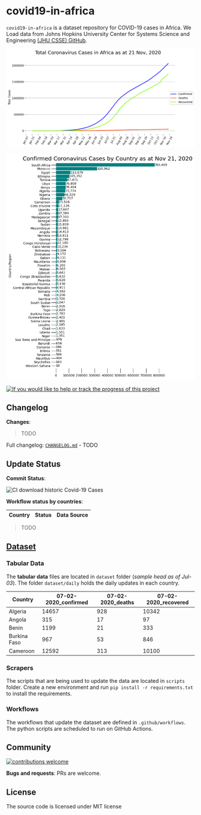 # covid19-in-africa

`covid19-in-africa` is a dataset repository for COVID-19 cases in Africa. We Load data from Johns Hopkins University Center for Systems Science and Engineering [(JHU CSSE) GitHub](https://github.com/CSSEGISandData/COVID-19/tree/master/csse_covid_19_data).

![africa totals](datasets/africa_totals.png)

![africa totals](datasets/africa_daily.png)

[![If you would like to help or track the progress of this project](https://img.shields.io/badge/Roadmap-data--pipeline-informational)](https://github.com/4bic/covid19-in-africa/projects/1)

## Changelog

**Changes**:
> TODO

Full changelog: [`CHANGELOG.md`](CHANGELOG.md) - TODO

## Update Status

**Commit Status**:

![CI download historic Covid-19 Cases](https://github.com/CodeForAfrica/covid19-in-africa/workflows/CI%20download%20historic%20Covid-19%20Cases/badge.svg)

**Workflow status by countries**:

| Country | Status | Data Source |
| ------------- | ------------- | --- |

> TODO

## [Dataset](https://github.com/4bic/covid19-in-africa/tree/master/datasets)

### Tabular Data

The **tabular data** files are located in `dataset` folder (_sample head as of Jul-03_). The folder `dataset/daily` holds the daily updates in each country.

<!-- > The metadata for the tabular data is found in `.dataherb/metadata.yml`. -->
| Country | 07-02-2020_confirmed | 07-02-2020_deaths | 07-02-2020_recovered
| ------------- | ------------- | --- | ------------- |
| Algeria | 14657 | 928 | 10342
| Angola | 315 | 17 | 97
| Benin | 1199 | 21 | 333
| Burkina Faso | 967 | 53 | 846
| Cameroon | 12592 | 313 | 10100

<!-- ### Other Data

Some of the countries publish more than simple tabular data. We cache the files in `documents` folder. -->

### Scrapers

The scripts that are being used to update the data are located in `scripts` folder. Create a new environment and run `pip install -r requirements.txt` to install the requirements.

### Workflows

The workflows that update the dataset are defined in `.github/workflows`. The python scripts are scheduled to run on GitHub Actions.

## Community

[![contributions welcome](https://img.shields.io/badge/contributions-welcome-brightgreen.svg?style=flat)](https://github.com/CodeForAfrica/covid19-in-africa/issues)

**Bugs and requests**: PRs are welcome.

## License

The source code is licensed under MIT license
